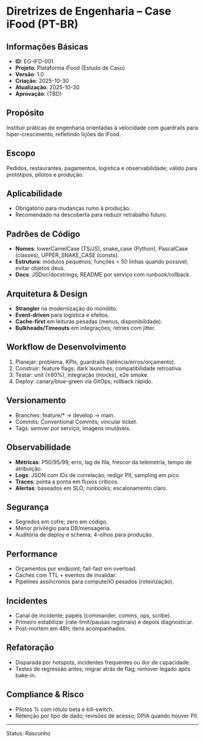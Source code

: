 # Diretrizes de Engenharia – Case iFood (PT-BR)

## Informações Básicas
- **ID**: EG-IFD-001
- **Projeto**: Plataforma iFood (Estudo de Caso)
- **Versão**: 1.0
- **Criação**: 2025-10-30
- **Atualização**: 2025-10-30
- **Aprovação**: (TBD)

## Propósito
Instituir práticas de engenharia orientadas à velocidade com guardrails para hiper-crescimento, refletindo lições do iFood.

## Escopo
Pedidos, restaurantes, pagamentos, logística e observabilidade; válido para protótipos, pilotos e produção.

## Aplicabilidade
- Obrigatório para mudanças rumo à produção.
- Recomendado na descoberta para reduzir retrabalho futuro.

## Padrões de Código
- **Nomes**: lowerCamelCase (TS/JS), snake_case (Python), PascalCase (classes), UPPER_SNAKE_CASE (consts).
- **Estrutura**: módulos pequenos; funções < 50 linhas quando possível; evitar objetos deus.
- **Docs**: JSDoc/docstrings; README por serviço com runbook/rollback.

## Arquitetura & Design
- **Strangler** na modernização do monólito.
- **Event-driven** para logística e efeitos.
- **Cache-first** em leituras pesadas (menus, disponibilidade).
- **Bulkheads/Timeouts** em integrações; retries com jitter.

## Workflow de Desenvolvimento
1. Planejar: problema, KPIs, guardrails (latência/erros/orçamento).
2. Construir: feature flags; dark launches; compatibilidade retroativa.
3. Testar: unit (≥80%), integração (mocks), e2e smoke.
4. Deploy: canary/blue-green via GitOps; rollback rápido.

## Versionamento
- Branches: feature/* → develop → main.
- Commits: Conventional Commits; vincular ticket.
- Tags: semver por serviço; imagens imutáveis.

## Observabilidade
- **Métricas**: P50/95/99, erro, lag de fila, frescor da telemetria, tempo de atribuição.
- **Logs**: JSON com IDs de correlação; redigir PII; sampling em pico.
- **Traces**: ponta a ponta em fluxos críticos.
- **Alertas**: baseados em SLO; runbooks; escalonamento claro.

## Segurança
- Segredos em cofre; zero em código.
- Menor privilégio para DB/mensageria.
- Auditoria de deploy e schema; 4-olhos para produção.

## Performance
- Orçamentos por endpoint; fail-fast em overload.
- Caches com TTL + eventos de invalidar.
- Pipelines assíncronos para compute/IO pesados (roteirização).

## Incidentes
- Canal de incidente; papéis (commander, comms, ops, scribe).
- Primeiro estabilizar (rate-limit/pausas regionais) e depois diagnosticar.
- Post-mortem em 48h; itens acompanhados.

## Refatoração
- Disparada por hotspots, incidentes frequentes ou dor de capacidade.
- Testes de regressão antes; migrar atrás de flag; remover legado após bake-in.

## Compliance & Risco
- Pilotos % com rótulo beta e kill-switch.
- Retenção por tipo de dado; revisões de acesso; DPIA quando houver PII.

---
Status: Rascunho

